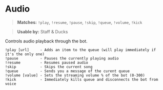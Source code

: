 # Audio

> **Matches:** `!play`, `!resume`, `!pause`, `!skip`, `!queue`, `!volume`, `!kick`

> **Usable by:** Staff & Ducks

Controls audio playback through the bot.

```
!play [url]     - Adds an item to the queue (will play immediately if it's the only one)
!pause          - Pauses the currently playing audio
!resume         - Resumes paused audio
!skip           - Skips the current song
!queue          - Sends you a message of the curent queue
!volume [value] - Sets the streaming volume % of the bot (0-300)
!kick           - Immediately kills queue and disconnects the bot from voice
```
